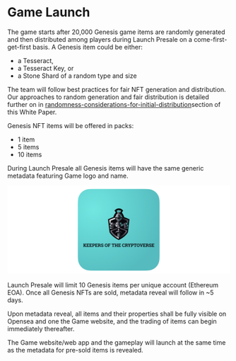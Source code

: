 # Game Launch

The game starts after 20,000 Genesis game items are randomly generated and then distributed among players during Launch Presale on a come-first-get-first basis. A Genesis item could be either:

* a Tesseract,
* a Tesseract Key, or
* a Stone Shard of a random type and size

The team will follow best practices for fair NFT generation and distribution. Our approaches to random generation and fair distribution is detailed further on in [randomness-considerations-for-initial-distribution](../technology/randomness-considerations-for-initial-distribution/ "mention")section of this White Paper.

Genesis NFT items will be offered in packs:&#x20;

* 1 item&#x20;
* 5 items&#x20;
* 10 items&#x20;

During Launch Presale all Genesis items will have the same generic metadata featuring Game logo and name.

![Genesis item before metadata reveal](<../.gitbook/assets/image (10).png>)

Launch Presale will limit 10 Genesis items per unique account (Ethereum EOA). Once all Genesis NFTs are sold, metadata reveal will follow in \~5 days.&#x20;

Upon metadata reveal, all items and their properties shall be fully visible on Opensea and one the Game website, and the trading of items can begin immediately thereafter.

The Game website/web app and the gameplay will launch at the same time as the metadata for pre-sold items is revealed.
